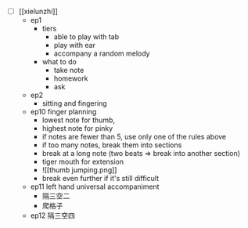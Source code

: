
- [ ] [[xielunzhi]]
 	- ep1
		- tiers
			- able to play with tab
			- play with ear
			- accompany a random melody
		- what to do
			- take note
			- homework
			- ask
	- ep2
		- sitting and fingering
	- ep10 finger planning
		- lowest note for thumb, 
		- highest note for pinky
		- if notes are fewer than 5, use only one of the rules above
		- if too many notes, break them into sections
		- break at a long note (two beats => break into another section)
		- tiger mouth for extension
		- ![[thumb jumping.png]]
		- break even further if it's still difficult
	- ep11 left hand universal accompaniment
		- 隔三空二
		- 爬格子
	- ep12 隔三空四
